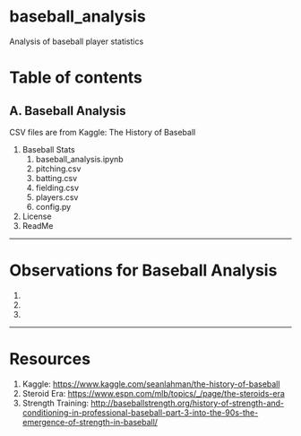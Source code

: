 # baseball_analysis
Analysis of baseball player statistics


# Table of contents

## A. Baseball Analysis
CSV files are from Kaggle: The History of Baseball

1. Baseball Stats
    1. baseball_analysis.ipynb
    2. pitching.csv
    3. batting.csv
    4. fielding.csv
    5. players.csv
    6. config.py
2. License
3. ReadMe

-----------

# Observations for Baseball Analysis

1. 
2. 
3. 

-----------

# Resources

1. Kaggle: https://www.kaggle.com/seanlahman/the-history-of-baseball
2. Steroid Era: https://www.espn.com/mlb/topics/_/page/the-steroids-era
3. Strength Training: http://baseballstrength.org/history-of-strength-and-conditioning-in-professional-baseball-part-3-into-the-90s-the-emergence-of-strength-in-baseball/ 
